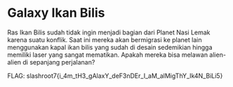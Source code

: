 # Galaxy Ikan Bilis

Ras Ikan Bilis sudah tidak ingin menjadi bagian dari Planet Nasi Lemak karena suatu konflik. Saat ini mereka akan bermigrasi ke planet lain menggunakan kapal ikan bilis yang sudah di desain sedemikian hingga memiliki laser yang sangat mematikan. Apakah mereka bisa melawan alien-alien di sepanjang perjalanan?

FLAG: slashroot7{i_4m_tH3_gAlaxY_deF3nDEr_I_aM_alMigThY_Ik4N_BiLi5}
